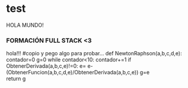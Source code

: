 # test

HOLA MUNDO!

### FORMACIÓN FULL STACK <3

hola!!!
#copio y pego algo para probar...
def NewtonRaphson(a,b,c,d,e):
    contador=0
    g=0
    while contador<10:
        contador+=1
        if ObtenerDerivada(a,b,c,e)!=0:
             e= e-(ObtenerFuncion(a,b,c,d,e)/ObtenerDerivada(a,b,c,e))
             g=e       
    return g

